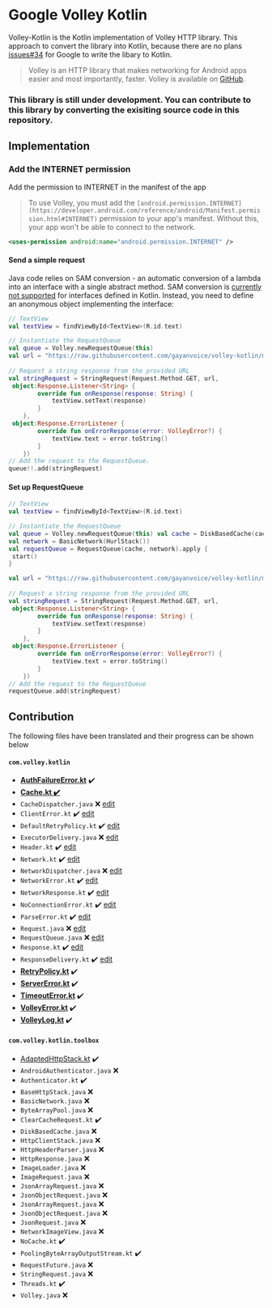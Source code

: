 # Google Volley Kotlin
Volley-Kotlin is the Kotlin implementation of Volley HTTP library. This approach to convert the library into Kotlin, because there are no plans [issues#34](https://github.com/google/volley/issues/34) for Google to write the libary to Kotlin.

>Volley is an HTTP library that makes networking for Android apps easier and most importantly, faster. Volley is available on [GitHub](https://github.com/google/volley).

### This library is still under development. You can contribute to this library by converting the exisiting source code in this repository.

##  Implementation
### Add the INTERNET permission
Add the permission to INTERNET in the manifest of the app
>To use Volley, you must add the `[android.permission.INTERNET](https://developer.android.com/reference/android/Manifest.permission.html#INTERNET)` permission to your app's manifest. Without this, your app won't be able to connect to the network.

```XML
<uses-permission android:name="android.permission.INTERNET" />
```
#### Send a simple request
Java code relies on SAM conversion - an automatic conversion of a lambda into an interface with a single abstract method. SAM conversion is [currently not supported](https://youtrack.jetbrains.com/issue/KT-7770) for interfaces defined in Kotlin. Instead, you need to define an anonymous object implementing the interface:
```Kotlin
// TextView
val textView = findViewById<TextView>(R.id.text)

// Instantiate the RequestQueue
val queue = Volley.newRequestQueue(this)  
val url = "https://raw.githubusercontent.com/gayanvoice/volley-kotlin/master/data/sample.txt" 
 
// Request a string response from the provided URL
val stringRequest = StringRequest(Request.Method.GET, url,  
 object:Response.Listener<String> {  
        override fun onResponse(response: String) {  
            textView.setText(response)  
        }  
    },  
 object:Response.ErrorListener {  
        override fun onErrorResponse(error: VolleyError?) {  
            textView.text = error.toString()  
        }  
    })
// Add the request to the RequestQueue.  
queue!!.add(stringRequest)
```
#### Set up RequestQueue
```Kotlin
// TextView
val textView = findViewById<TextView>(R.id.text)

// Instantiate the RequestQueue
val queue = Volley.newRequestQueue(this) val cache = DiskBasedCache(cacheDir, 1024 * 1024) // 1MB cap  
val network = BasicNetwork(HurlStack())  
val requestQueue = RequestQueue(cache, network).apply {  
 start()
}

val url = "https://raw.githubusercontent.com/gayanvoice/volley-kotlin/master/data/sample.txt" 
 
// Request a string response from the provided URL
val stringRequest = StringRequest(Request.Method.GET, url,  
 object:Response.Listener<String> {  
        override fun onResponse(response: String) {  
            textView.setText(response)  
        }  
    },  
 object:Response.ErrorListener {  
        override fun onErrorResponse(error: VolleyError?) {  
            textView.text = error.toString()  
        }  
    })
// Add the request to the RequestQueue
requestQueue.add(stringRequest)
```
## Contribution

The following files have been translated and their progress can be shown below

#### `com.volley.kotlin`
 - **[AuthFailureError.kt](https://github.com/gayanvoice/volley-kotlin/blob/master/library/src/main/java/com/volley/kotlin/AuthFailureError.kt)** ✔️
 - **[Cache.kt ✔️](https://github.com/gayanvoice/volley-kotlin/blob/master/library/src/main/java/com/volley/kotlin/Cache.kt)**
 - `CacheDispatcher.java` ❌ [edit](https://github.com/gayanvoice/volley-kotlin/blob/master/library/src/main/java/com/volley/kotlin/CacheDispatcher.java)
 - `ClientError.kt` ✔️ [edit](https://github.com/gayanvoice/volley-kotlin/blob/master/library/src/main/java/com/volley/kotlin/ClientError.kt)
 - `DefaultRetryPolicy.kt` ✔️ [edit](https://github.com/gayanvoice/volley-kotlin/blob/master/library/src/main/java/com/volley/kotlin/DefaultRetryPolicy.kt)
 - `ExecutorDelivery.java` ❌ [edit](https://github.com/gayanvoice/volley-kotlin/blob/master/library/src/main/java/com/volley/kotlin/ExecutorDelivery.java)
 - `Header.kt` ✔️ [edit](https://github.com/gayanvoice/volley-kotlin/blob/master/library/src/main/java/com/volley/kotlin/Header.kt)
 - `Network.kt` ✔️ [edit](https://github.com/gayanvoice/volley-kotlin/blob/master/library/src/main/java/com/volley/kotlin/Network.java)
 - `NetworkDispatcher.java` ❌ [edit](https://github.com/gayanvoice/volley-kotlin/blob/master/library/src/main/java/com/volley/kotlin/NetworkDispatcher.java)
 - `NetworkError.kt` ✔️ [edit](https://github.com/gayanvoice/volley-kotlin/blob/master/library/src/main/java/com/volley/kotlin/NetworkError.kt)
 - `NetworkResponse.kt` ✔️ [edit](https://github.com/gayanvoice/volley-kotlin/blob/master/library/src/main/java/com/volley/kotlin/NetworkResponse.kt)
 - `NoConnectionError.kt` ✔️ [edit](https://github.com/gayanvoice/volley-kotlin/blob/master/library/src/main/java/com/volley/kotlin/NoConnectionError.kt)
 - `ParseError.kt` ✔️ [edit](https://github.com/gayanvoice/volley-kotlin/blob/master/library/src/main/java/com/volley/kotlin/ParseError.kt)
 - `Request.java` ❌ [edit](https://github.com/gayanvoice/volley-kotlin/blob/master/library/src/main/java/com/volley/kotlin/Request.java)
 - `RequestQueue.java` ❌ [edit](https://github.com/gayanvoice/volley-kotlin/blob/master/library/src/main/java/com/volley/kotlin/RequestQueue.java)
 - `Response.kt` ✔️ [edit](https://github.com/gayanvoice/volley-kotlin/blob/master/library/src/main/java/com/volley/kotlin/Response.kt)
 - `ResponseDelivery.kt` ✔️ [edit](https://github.com/gayanvoice/volley-kotlin/blob/master/library/src/main/java/com/volley/kotlin/ResponseDelivery.kt)
 - **[RetryPolicy.kt](https://github.com/gayanvoice/volley-kotlin/blob/master/library/src/main/java/com/volley/kotlin/RetryPolicy.kt)** ✔️ 
 - **[ServerError.kt](https://github.com/gayanvoice/volley-kotlin/blob/master/library/src/main/java/com/volley/kotlin/ServerError.kt)** ✔️
 - **[TimeoutError.kt](https://github.com/gayanvoice/volley-kotlin/blob/master/library/src/main/java/com/volley/kotlin/TimeoutError.kt)** ✔️
 - **[VolleyError.kt](https://github.com/gayanvoice/volley-kotlin/blob/master/library/src/main/java/com/volley/kotlin/VolleyError.kt)** ✔️
 - **[VolleyLog,kt](https://github.com/gayanvoice/volley-kotlin/blob/master/library/src/main/java/com/volley/kotlin/VolleyLog.kt)** ✔️
#### `com.volley.kotlin.toolbox`
 - [AdaptedHttpStack.kt](https://github.com/gayanvoice/volley-kotlin/blob/master/library/src/main/java/com/volley/kotlin/toolbox/AdaptedHttpStack.kt) ✔️
 - `AndroidAuthenticator.java` ❌
 - `Authenticator.kt` ✔️
 - `BaseHttpStack.java` ❌
 - `BasicNetwork.java` ❌
 - `ByteArrayPool.java` ❌
 - `ClearCacheRequest.kt` ✔️
 - `DiskBasedCache.java` ❌
 - `HttpClientStack.java` ❌
 - `HttpHeaderParser.java` ❌
 - `HttpResponse.java` ❌
 - `ImageLoader.java` ❌
 - `ImageRequest.java` ❌
 - `JsonArrayRequest.java` ❌
 - `JsonObjectRequest.java` ❌
 - `JsonArrayRequest.java` ❌
 - `JsonObjectRequest.java` ❌
 - `JsonRequest.java` ❌
 - `NetworkImageView.java` ❌
 - `NoCache.kt` ✔️
 - `PoolingByteArrayOutputStream.kt` ✔️
 - `RequestFuture.java` ❌
 - `StringRequest.java` ❌
 - `Threads.kt` ✔️
 - `Volley.java` ❌
 
 
